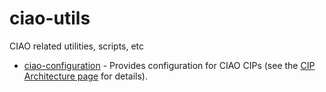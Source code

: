 # ciao-utils
CIAO related utilities, scripts, etc

* [ciao-configuration](./ciao-configuration/README.md) - Provides configuration for CIAO CIPs (see the [CIP Architecture page](https://github.com/nhs-ciao/ciao-design/tree/master/CIPArchitecture) for details).
